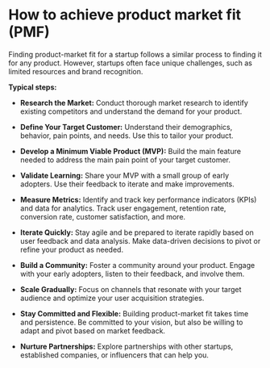 # How to achieve product market fit (PMF)

Finding product-market fit for a startup follows a similar process to finding it for any product. However, startups often face unique challenges, such as limited resources and brand recognition.

**Typical steps:**

* **Research the Market:** Conduct thorough market research to identify existing competitors and understand the demand for your product.

* **Define Your Target Customer:** Understand their demographics, behavior, pain points, and needs. Use this to tailor your product.

* **Develop a Minimum Viable Product (MVP):** Build the main feature needed to address the main pain point of your target customer.

* **Validate Learning:** Share your MVP with a small group of early adopters. Use their feedback to iterate and make improvements.

* **Measure Metrics:** Identify and track key performance indicators (KPIs) and data for analytics. Track user engagement, retention rate, conversion rate, customer satisfaction, and more.

* **Iterate Quickly:** Stay agile and be prepared to iterate rapidly based on user feedback and data analysis. Make data-driven decisions to pivot or refine your product as needed.

* **Build a Community:** Foster a community around your product. Engage with your early adopters, listen to their feedback, and involve them.

* **Scale Gradually:** Focus on channels that resonate with your target audience and optimize your user acquisition strategies.

* **Stay Committed and Flexible:** Building product-market fit takes time and persistence. Be committed to your vision, but also be willing to adapt and pivot based on market feedback.

* **Nurture Partnerships:** Explore partnerships with other startups, established companies, or influencers that can help you.
